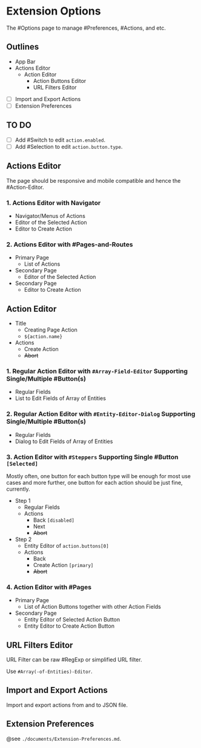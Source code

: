 # Extension Options

<!-- > 2018-11-07T16:23:26+0800 -->

The #Options page to manage #Preferences, #Actions, and etc.

## Outlines

- App Bar
- Actions Editor
	- Action Editor
		- Action Buttons Editor
		- URL Filters Editor
- [ ] Import and Export Actions
- [ ] Extension Preferences

## TO DO

- [ ] Add #Switch to edit `action.enabled`.
- [ ] Add #Selection to edit `action.button.type`.

## Actions Editor

The page should be responsive and mobile compatible and hence the #Action-Editor.

### 1. Actions Editor with Navigator

- Navigator/Menus of Actions
- Editor of the Selected Action
- Editor to Create Action

### 2. Actions Editor with #Pages-and-Routes

- Primary Page
	- List of Actions
- Secondary Page
	- Editor of the Selected Action
- Secondary Page
	- Editor to Create Action

## Action Editor

- Title
	- Creating Page Action
	- `${action.name}`
- Actions
	- Create Action
	- ~~Abort~~

### 1. Regular Action Editor with `#Array-Field-Editor` Supporting Single/Multiple #Button(s)

- Regular Fields
- List to Edit Fields of Array of Entities

### 2. Regular Action Editor with `#Entity-Editor-Dialog` Supporting Single/Multiple #Button(s)

- Regular Fields
- Dialog to Edit Fields of Array of Entities

### 3. Action Editor with `#Steppers` Supporting Single #Button `[Selected]`

Mostly often, one button for each button type will be enough for most use cases and more further, one button for each action should be just fine, currently.

- Step 1
	- Regular Fields
	- Actions
		- Back `[disabled]`
		- Next
		- ~~Abort~~
- Step 2
	- Entity Editor of `action.buttons[0]`
	- Actions
		- Back
		- Create Action `[primary]`
		- ~~Abort~~

### 4. Action Editor with #Pages

- Primary Page
	- List of Action Buttons together with other Action Fields
- Secondary Page
	- Entity Editor of Selected Action Button
	- Entity Editor to Create Action Button

## URL Filters Editor

URL Filter can be raw #RegExp or simplified URL filter.

Use `#Array(-of-Entities)-Editor`.

## Import and Export Actions

Import and export actions from and to JSON file.

## Extension Preferences

@see `./documents/Extension-Preferences.md`.
